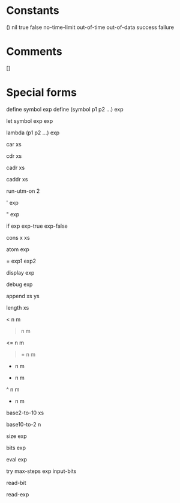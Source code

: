 Constants
=========
() nil true false no-time-limit out-of-time out-of-data success failure

Comments
========
[]

Special forms
=============
define symbol exp
define (symbol p1 p2 ...) exp

let symbol exp exp

lambda (p1 p2 ...) exp

car xs

cdr xs

cadr xs

caddr xs

run-utm-on 2

' exp

" exp

if exp exp-true exp-false

cons x xs

atom exp

= exp1 exp2

display exp

debug exp

append xs ys

length xs

< n m

> n m

<= n m

>= n m

+ n m

* n m

^ n m

- n m

base2-to-10 xs

base10-to-2 n

size exp

bits exp

eval exp

try max-steps exp input-bits

read-bit

read-exp
